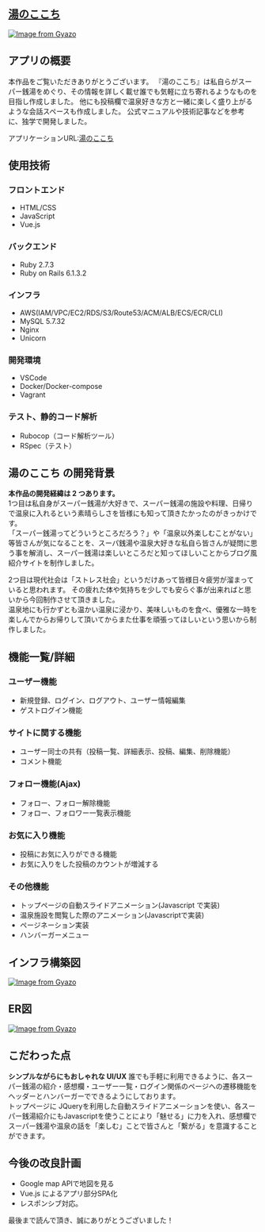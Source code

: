 ## [湯のここち](https://www.yunokokochi.com/)

[![Image from Gyazo](https://i.gyazo.com/b37a9ba46bfee81208c8e792e26d0970.jpg)](https://gyazo.com/b37a9ba46bfee81208c8e792e26d0970)
## アプリの概要

本作品をご覧いただきありがとうございます。
『湯のここち』は私自らがスーパー銭湯をめぐり、その情報を詳しく載せ誰でも気軽に立ち寄れるようなものを目指し作成しました。
他にも投稿欄で温泉好きな方と一緒に楽しく盛り上がるような会話スペースも作成しました。
公式マニュアルや技術記事などを参考に、独学で開発しました。

アプリケーションURL:[湯のここち](https://www.yunokokochi.com/)
## 使用技術

### フロントエンド
* HTML/CSS
* JavaScript
* Vue.js

### バックエンド
* Ruby 2.7.3
* Ruby on Rails 6.1.3.2


### インフラ
* AWS(IAM/VPC/EC2/RDS/S3/Route53/ACM/ALB/ECS/ECR/CLI)
* MySQL 5.7.32
* Nginx
* Unicorn


### 開発環境
* VSCode
* Docker/Docker-compose
* Vagrant
### テスト、静的コード解析
* Rubocop（コード解析ツール）
* RSpec（テスト）
## 湯のここち の開発背景
**本作品の開発経緯は 2 つあります。**<br>
1つ目は私自身がスーパー銭湯が大好きで、スーパー銭湯の施設や料理、日帰りで温泉に入れるという素晴らしさを皆様にも知って頂きたかったのがきっかけです。<br>
「スーパー銭湯ってどういうところだろう？」や「温泉以外楽しむことがない」等皆さんが気になることを、スーパ銭湯や温泉大好きな私自ら皆さんが疑問に思う事を解消し、スーパー銭湯は楽しいところだと知ってほしいことからブログ風紹介サイトを制作しました。<br>

2つ目は現代社会は「ストレス社会」というだけあって皆様日々疲労が溜まっていると思われます。
その疲れた体や気持ちを少しでも安らぐ事が出来ればと思いから今回制作させて頂きました。<br>
温泉地にも行かずとも温かい温泉に浸かり、美味しいものを食べ、優雅な一時を楽しんでからお帰りして頂いてからまた仕事を頑張ってほしいという思いから制作しました。

## 機能一覧/詳細
### ユーザー機能
* 新規登録、ログイン、ログアウト、ユーザー情報編集
* ゲストログイン機能

### サイトに関する機能
* ユーザー同士の共有（投稿一覧、詳細表示、投稿、編集、削除機能）
* コメント機能

### フォロー機能(Ajax)
* フォロー、フォロー解除機能
* フォロー、フォロワー一覧表示機能

### お気に入り機能
* 投稿にお気に入りができる機能
* お気に入りをした投稿のカウントが増減する

### その他機能
* トップページの自動スライドアニメーション(Javascript で実装)
* 温泉施設を閲覧した際のアニメーション(Javascriptで実装)
* ページネーション実装
* ハンバーガーメニュー

## インフラ構築図
[![Image from Gyazo](https://i.gyazo.com/7b6f1e178af7a1084ee0e8dc26192934.png)](https://gyazo.com/7b6f1e178af7a1084ee0e8dc26192934)

## ER図
[![Image from Gyazo](https://i.gyazo.com/d119f2a065a29e55b2ba042abfac5350.png)](https://gyazo.com/d119f2a065a29e55b2ba042abfac5350)
## こだわった点
**シンプルながらにもおしゃれな UI/UX**
誰でも手軽に利用できるように、各スーパー銭湯の紹介・感想欄・ユーザー一覧・ログイン関係のページへの遷移機能を ヘッダーとハンバーガーでできるようにしております。<br>
トップページに JQueryを利用した自動スライドアニメーションを使い、各スーパー銭湯紹介にもJavascriptを使うことにより「魅せる」に力を入れ、感想欄でスーパー銭湯や温泉の話を「楽しむ」ことで皆さんと「繋がる」を意識することができます。
## 今後の改良計画
* Google map APIで地図を見る
* Vue.js によるアプリ部分SPA化
* レスポンシブ対応。

最後まで読んで頂き、誠にありがとうございました！